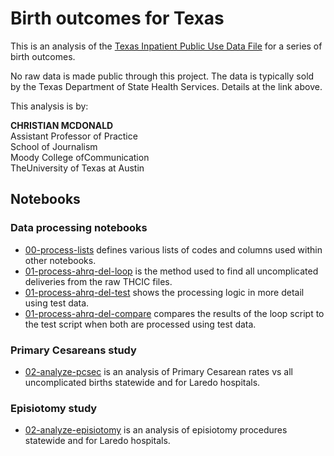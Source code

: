 # Birth outcomes for Texas

This is an analysis of the [Texas Inpatient Public Use Data File](https://www.dshs.texas.gov/thcic/hospitals/Inpatientpudf.shtm) for a series of birth outcomes.

No raw data is made public through this project. The data is typically sold by the Texas Department of State Health Services. Details at the link above.

This analysis is by:

**CHRISTIAN MCDONALD**\
Assistant Professor of Practice\
School of Journalism\
Moody College ofCommunication\
TheUniversity of Texas at Austin

## Notebooks

### Data processing notebooks

- [00-process-lists](https://utdata.github.io/thcic-pudf/00-process-lists.html) defines various lists of codes and columns used within other notebooks.
- [01-process-ahrq-del-loop](https://utdata.github.io/thcic-pudf/01-process-ahrq-del-loop.html) is the method used to find all uncomplicated deliveries from the raw THCIC files.
- [01-process-ahrq-del-test](https://utdata.github.io/thcic-pudf/01-process-ahrq-del-test.html) shows the processing logic in more detail using test data.
- [01-process-ahrq-del-compare](https://utdata.github.io/thcic-pudf/01-process-ahrq-del-compare.html) compares the results of the loop script to the test script when both are processed using test data.

### Primary Cesareans study

- [02-analyze-pcsec](https://utdata.github.io/thcic-pudf/02-analyze-pcsec.html) is an analysis of Primary Cesarean rates vs all uncomplicated births statewide and for Laredo hospitals.

### Episiotomy study

- [02-analyze-episiotomy](https://utdata.github.io/thcic-pudf/02-analyze-episiotomy.html) is an analysis of episiotomy procedures statewide and for Laredo hospitals.


